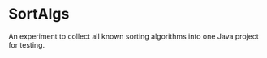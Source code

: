 # SortAlgs

An experiment to collect all known sorting algorithms into one Java project for testing.

